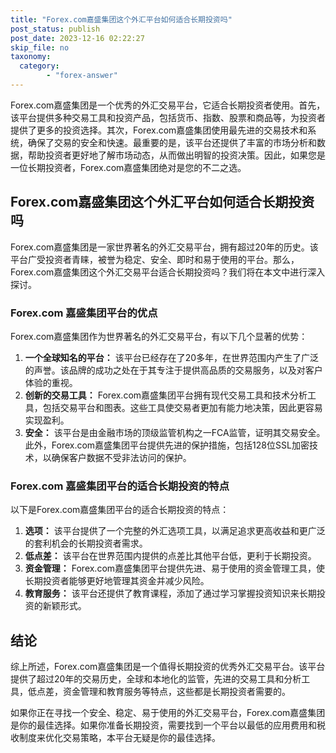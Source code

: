 ```yaml
---
title: "Forex.com嘉盛集团这个外汇平台如何适合长期投资吗"
post_status: publish
post_date: 2023-12-16 02:22:27
skip_file: no
taxonomy:
  category:
        - "forex-answer"
---
```


Forex.com嘉盛集团是一个优秀的外汇交易平台，它适合长期投资者使用。首先，该平台提供多种交易工具和投资产品，包括货币、指数、股票和商品等，为投资者提供了更多的投资选择。其次，Forex.com嘉盛集团使用最先进的交易技术和系统，确保了交易的安全和快速。最重要的是，该平台还提供了丰富的市场分析和数据，帮助投资者更好地了解市场动态，从而做出明智的投资决策。因此，如果您是一位长期投资者，Forex.com嘉盛集团绝对是您的不二之选。

## Forex.com嘉盛集团这个外汇平台如何适合长期投资吗

Forex.com嘉盛集团是一家世界著名的外汇交易平台，拥有超过20年的历史。该平台广受投资者青睐，被誉为稳定、安全、即时和易于使用的平台。那么，Forex.com嘉盛集团这个外汇交易平台适合长期投资吗？我们将在本文中进行深入探讨。

### Forex.com 嘉盛集团平台的优点

Forex.com嘉盛集团作为世界著名的外汇交易平台，有以下几个显著的优势：

1. **一个全球知名的平台：** 该平台已经存在了20多年，在世界范围内产生了广泛的声誉。该品牌的成功之处在于其专注于提供高品质的交易服务，以及对客户体验的重视。
2. **创新的交易工具：** Forex.com嘉盛集团平台拥有现代交易工具和技术分析工具，包括交易平台和图表。这些工具使交易者更加有能力地决策，因此更容易实现盈利。
3. **安全：** 该平台是由金融市场的顶级监管机构之一FCA监管，证明其交易安全。此外，Forex.com嘉盛集团平台提供先进的保护措施，包括128位SSL加密技术，以确保客户数据不受非法访问的保护。

### Forex.com 嘉盛集团平台的适合长期投资的特点

以下是Forex.com嘉盛集团平台的适合长期投资的特点：

1. **选项：** 该平台提供了一个完整的外汇选项工具，以满足追求更高收益和更广泛的套利机会的长期投资者需求。
2. **低点差：** 该平台在世界范围内提供的点差比其他平台低，更利于长期投资。
3. **资金管理：** Forex.com嘉盛集团平台提供先进、易于使用的资金管理工具，使长期投资者能够更好地管理其资金并减少风险。
4. **教育服务：** 该平台还提供了教育课程，添加了通过学习掌握投资知识来长期投资的新颖形式。

## 结论

综上所述，Forex.com嘉盛集团是一个值得长期投资的优秀外汇交易平台。该平台提供了超过20年的交易历史，全球和本地化的监管，先进的交易工具和分析工具，低点差，资金管理和教育服务等特点，这些都是长期投资者需要的。

如果你正在寻找一个安全、稳定、易于使用的外汇交易平台，Forex.com嘉盛集团是你的最佳选择。如果你准备长期投资，需要找到一个平台以最低的应用费用和税收制度来优化交易策略，本平台无疑是你的最佳选择。